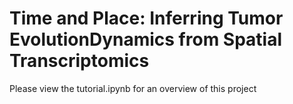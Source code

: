 # Time and Place: Inferring Tumor EvolutionDynamics from Spatial Transcriptomics

Please view the tutorial.ipynb for an overview of this project
